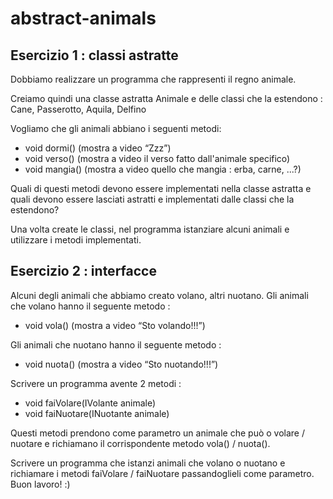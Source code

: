 # abstract-animals

## Esercizio 1 : classi astratte
Dobbiamo realizzare un programma che rappresenti il regno animale.

Creiamo quindi una classe astratta Animale e delle classi che la estendono : Cane, Passerotto, Aquila, Delfino

Vogliamo che gli animali abbiano i seguenti metodi:
- void dormi() (mostra a video “Zzz”)
- void verso() (mostra a video il verso fatto dall'animale specifico)
- void mangia() (mostra a video quello che mangia : erba, carne, ...?)

Quali di questi metodi devono essere implementati nella classe astratta e quali devono essere lasciati astratti e implementati dalle classi che la estendono?

Una volta create le classi, nel programma istanziare alcuni animali e utilizzare i metodi implementati.

## Esercizio 2 : interfacce
Alcuni degli animali che abbiamo creato volano, altri nuotano.
Gli animali che volano hanno il seguente metodo :
- void vola() (mostra a video “Sto volando!!!”)
  
Gli animali che nuotano hanno il seguente metodo :
- void nuota() (mostra a video “Sto nuotando!!!”)
  
Scrivere un programma avente 2 metodi :
- void faiVolare(IVolante animale)
- void faiNuotare(INuotante animale)
  
Questi metodi prendono come parametro un animale che può o volare / nuotare e richiamano il corrispondente metodo vola() / nuota().

Scrivere un programma che istanzi animali che volano o nuotano e richiamare i metodi faiVolare / faiNuotare passandoglieli come parametro.
Buon lavoro! :)
 
